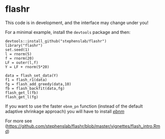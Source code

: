 # flashr

This code is in development, and the interface may change
under you! 

For a minimal example, install the `devtools` package and then:
```
devtools::install_github("stephenslab/flashr")
library("flashr")
set.seed(1)
l = rnorm(5)
f = rnorm(20)
LF = outer(l,f)
Y = LF + rnorm(5*20)

data = flash_set_data(Y)
f1 = flash_r1(data)
fg = flash_add_greedy(data,10)
fb = flash_backfit(data,fg)
flash_get_l(fb)
flash_get_l(fg)
```

If you want to use the faster `ebnm_pn` function (instead of the default adaptive shrinkage approach) you will have to install 
[*ebnm*](https://github.com/stephenslab/ebnm/)

For more see 
(https://github.com/stephenslab/flashr/blob/master/vignettes/flash_intro.Rmd)
